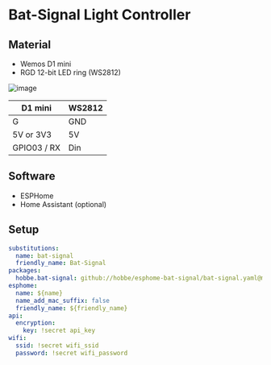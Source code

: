 # Bat-Signal Light Controller

## Material

- Wemos D1 mini
- RGD 12-bit LED ring (WS2812)

![image](https://github.com/hobbe/esphome-bat-signal/assets/312886/c827ad01-4de0-404a-b293-b7c092382539)

|D1 mini|WS2812|
|---|---|
|G|GND|
|5V or 3V3|5V|
|GPIO03 / RX|Din|

## Software

- ESPHome
- Home Assistant (optional)

## Setup

```yaml
substitutions:
  name: bat-signal
  friendly_name: Bat-Signal
packages:
  hobbe.bat-signal: github://hobbe/esphome-bat-signal/bat-signal.yaml@main
esphome:
  name: ${name}
  name_add_mac_suffix: false
  friendly_name: ${friendly_name}
api:
  encryption:
    key: !secret api_key
wifi:
  ssid: !secret wifi_ssid
  password: !secret wifi_password
```
